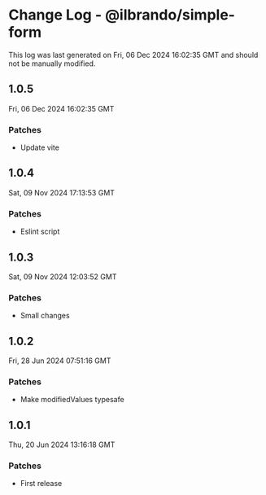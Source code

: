# Change Log - @ilbrando/simple-form

This log was last generated on Fri, 06 Dec 2024 16:02:35 GMT and should not be manually modified.

## 1.0.5
Fri, 06 Dec 2024 16:02:35 GMT

### Patches

- Update vite

## 1.0.4
Sat, 09 Nov 2024 17:13:53 GMT

### Patches

- Eslint script

## 1.0.3
Sat, 09 Nov 2024 12:03:52 GMT

### Patches

- Small changes

## 1.0.2
Fri, 28 Jun 2024 07:51:16 GMT

### Patches

- Make modifiedValues typesafe

## 1.0.1
Thu, 20 Jun 2024 13:16:18 GMT

### Patches

- First release

